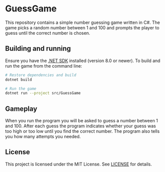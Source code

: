 # GuessGame

This repository contains a simple number guessing game written in C#. The game picks a random number between 1 and 100 and prompts the player to guess until the correct number is chosen.

## Building and running

Ensure you have the [.NET SDK](https://dotnet.microsoft.com/download) installed (version 8.0 or newer). To build and run the game from the command line:

```bash
# Restore dependencies and build
dotnet build

# Run the game
dotnet run --project src/GuessGame
```

## Gameplay

When you run the program you will be asked to guess a number between 1 and 100. After each guess the program indicates whether your guess was too high or too low until you find the correct number. The program also tells you how many attempts you needed.

## License

This project is licensed under the MIT License. See [LICENSE](LICENSE) for details.